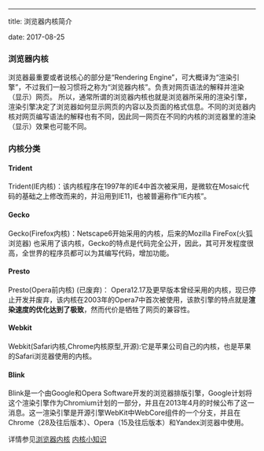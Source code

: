 ---
title: 	浏览器内核简介   

date:   2017-08-25   




### 浏览器内核
浏览器最重要或者说核心的部分是“Rendering Engine”，可大概译为“渲染引擎”，不过我们一般习惯将之称为“浏览器内核”。负责对网页语法的解释并渲染（显示）网页。 所以，通常所谓的浏览器内核也就是浏览器所采用的渲染引擎，渲染引擎决定了浏览器如何显示网页的内容以及页面的格式信息。不同的浏览器内核对网页编写语法的解释也有不同，因此同一网页在不同的内核的浏览器里的渲染（显示）效果也可能不同。    
<!--more-->
### 内核分类

#### Trident   

Trident(IE内核)：该内核程序在1997年的IE4中首次被采用，是微软在Mosaic代码的基础之上修改而来的，并沿用到IE11，也被普遍称作”IE内核”。

#### Gecko

Gecko(Firefox内核)：Netscape6开始采用的内核，后来的Mozilla FireFox(火狐浏览器) 也采用了该内核，Gecko的特点是代码完全公开，因此，其可开发程度很高，全世界的程序员都可以为其编写代码，增加功能。  

#### Presto

Presto(Opera前内核) (已废弃)： Opera12.17及更早版本曾经采用的内核，现已停止开发并废弃，该内核在2003年的Opera7中首次被使用，该款引擎的特点就是**渲染速度的优化达到了极致**，然而代价是牺牲了网页的兼容性。

#### Webkit

Webkit(Safari内核,Chrome内核原型,开源):它是苹果公司自己的内核，也是苹果的Safari浏览器使用的内核。

#### Blink   

Blink是一个由Google和Opera Software开发的浏览器排版引擎，Google计划将这个渲染引擎作为Chromium计划的一部分，并且在2013年4月的时候公布了这一消息。这一渲染引擎是开源引擎WebKit中WebCore组件的一个分支，并且在Chrome（28及往后版本）、Opera（15及往后版本）和Yandex浏览器中使用。   
      
详情参见[浏览器内核](https://wapbaike.baidu.com/item/%E6%B5%8F%E8%A7%88%E5%99%A8%E5%86%85%E6%A0%B8/10602413?fr=aladdin)  [内核小知识](http://www.iplaysoft.com/browsers-engine.html)



